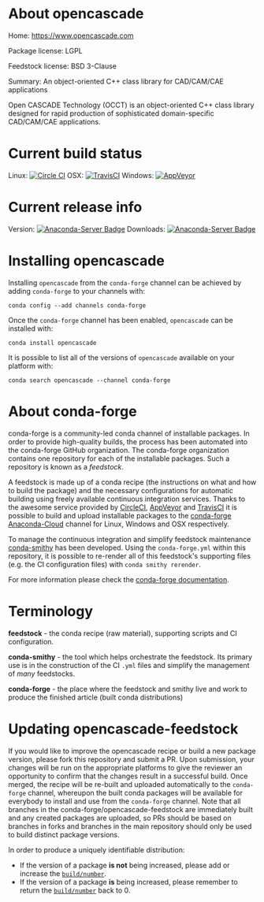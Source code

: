 About opencascade
=================

Home: https://www.opencascade.com

Package license: LGPL

Feedstock license: BSD 3-Clause

Summary: An object-oriented C++ class library for CAD/CAM/CAE applications

Open CASCADE Technology (OCCT) is an object-oriented C++ class library
designed for rapid production of sophisticated domain-specific
CAD/CAM/CAE applications.


Current build status
====================

Linux: [![Circle CI](https://circleci.com/gh/conda-forge/opencascade-feedstock.svg?style=shield)](https://circleci.com/gh/conda-forge/opencascade-feedstock)
OSX: [![TravisCI](https://travis-ci.org/conda-forge/opencascade-feedstock.svg?branch=master)](https://travis-ci.org/conda-forge/opencascade-feedstock)
Windows: [![AppVeyor](https://ci.appveyor.com/api/projects/status/github/conda-forge/opencascade-feedstock?svg=True)](https://ci.appveyor.com/project/conda-forge/opencascade-feedstock/branch/master)

Current release info
====================
Version: [![Anaconda-Server Badge](https://anaconda.org/conda-forge/opencascade/badges/version.svg)](https://anaconda.org/conda-forge/opencascade)
Downloads: [![Anaconda-Server Badge](https://anaconda.org/conda-forge/opencascade/badges/downloads.svg)](https://anaconda.org/conda-forge/opencascade)

Installing opencascade
======================

Installing `opencascade` from the `conda-forge` channel can be achieved by adding `conda-forge` to your channels with:

```
conda config --add channels conda-forge
```

Once the `conda-forge` channel has been enabled, `opencascade` can be installed with:

```
conda install opencascade
```

It is possible to list all of the versions of `opencascade` available on your platform with:

```
conda search opencascade --channel conda-forge
```


About conda-forge
=================

conda-forge is a community-led conda channel of installable packages.
In order to provide high-quality builds, the process has been automated into the
conda-forge GitHub organization. The conda-forge organization contains one repository
for each of the installable packages. Such a repository is known as a *feedstock*.

A feedstock is made up of a conda recipe (the instructions on what and how to build
the package) and the necessary configurations for automatic building using freely
available continuous integration services. Thanks to the awesome service provided by
[CircleCI](https://circleci.com/), [AppVeyor](http://www.appveyor.com/)
and [TravisCI](https://travis-ci.org/) it is possible to build and upload installable
packages to the [conda-forge](https://anaconda.org/conda-forge)
[Anaconda-Cloud](http://docs.anaconda.org/) channel for Linux, Windows and OSX respectively.

To manage the continuous integration and simplify feedstock maintenance
[conda-smithy](http://github.com/conda-forge/conda-smithy) has been developed.
Using the ``conda-forge.yml`` within this repository, it is possible to re-render all of
this feedstock's supporting files (e.g. the CI configuration files) with ``conda smithy rerender``.

For more information please check the [conda-forge documentation](https://conda-forge.org/docs/).

Terminology
===========

**feedstock** - the conda recipe (raw material), supporting scripts and CI configuration.

**conda-smithy** - the tool which helps orchestrate the feedstock.
                   Its primary use is in the construction of the CI ``.yml`` files
                   and simplify the management of *many* feedstocks.

**conda-forge** - the place where the feedstock and smithy live and work to
                  produce the finished article (built conda distributions)


Updating opencascade-feedstock
==============================

If you would like to improve the opencascade recipe or build a new
package version, please fork this repository and submit a PR. Upon submission,
your changes will be run on the appropriate platforms to give the reviewer an
opportunity to confirm that the changes result in a successful build. Once
merged, the recipe will be re-built and uploaded automatically to the
`conda-forge` channel, whereupon the built conda packages will be available for
everybody to install and use from the `conda-forge` channel.
Note that all branches in the conda-forge/opencascade-feedstock are
immediately built and any created packages are uploaded, so PRs should be based
on branches in forks and branches in the main repository should only be used to
build distinct package versions.

In order to produce a uniquely identifiable distribution:
 * If the version of a package **is not** being increased, please add or increase
   the [``build/number``](http://conda.pydata.org/docs/building/meta-yaml.html#build-number-and-string).
 * If the version of a package **is** being increased, please remember to return
   the [``build/number``](http://conda.pydata.org/docs/building/meta-yaml.html#build-number-and-string)
   back to 0.